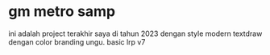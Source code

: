 # gm metro samp
 ini adalah project terakhir saya di tahun 2023 dengan style modern textdraw dengan color branding ungu. basic lrp v7
